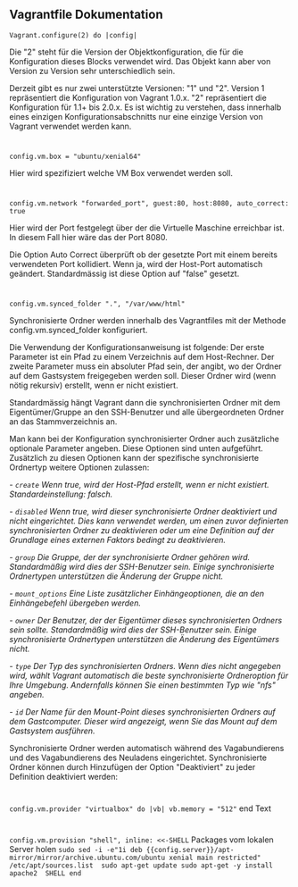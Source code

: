 Vagrantfile Dokumentation
-----------------------------
`Vagrant.configure(2) do |config|`

Die "2" steht für die Version der Objektkonfiguration, die für die Konfiguration dieses Blocks verwendet wird.
Das Objekt kann aber von Version zu Version sehr unterschiedlich sein.

Derzeit gibt es nur zwei unterstützte Versionen: "1" und "2". Version 1 repräsentiert die Konfiguration von Vagrant 1.0.x. "2" repräsentiert die Konfiguration für 1.1+ bis 2.0.x.
Es ist wichtig zu verstehen, dass innerhalb eines einzigen Konfigurationsabschnitts nur eine einzige Version von Vagrant verwendet werden kann.
#
`config.vm.box = "ubuntu/xenial64"`
  
  Hier wird spezifiziert welche VM Box verwendet werden soll.
#
  `config.vm.network "forwarded_port", guest:80, host:8080, auto_correct: true`

Hier wird der Port festgelegt über der die Virtuelle Maschine erreichbar ist. In diesem Fall hier wäre das der Port 8080.

Die Option Auto Correct überprüft ob der gesetzte Port mit einem bereits verwendeten Port kollidiert. Wenn ja, wird der Host-Port automatisch geändert. 
 Standardmässig ist diese Option auf "false" gesetzt.
#
 `config.vm.synced_folder ".", "/var/www/html"`

Synchronisierte Ordner werden innerhalb des Vagrantfiles mit der Methode config.vm.synced_folder konfiguriert. 

Die Verwendung der Konfigurationsanweisung ist folgende:
Der erste Parameter ist ein Pfad zu einem Verzeichnis auf dem Host-Rechner. 
Der zweite Parameter muss ein absoluter Pfad sein, der angibt, wo der Ordner auf dem Gastsystem freigegeben werden soll. Dieser Ordner wird (wenn nötig rekursiv) erstellt, wenn er nicht existiert. 

Standardmässig hängt Vagrant dann die synchronisierten Ordner mit dem Eigentümer/Gruppe an den SSH-Benutzer und alle übergeordneten Ordner an das Stammverzeichnis an.

Man kann bei der Konfiguration synchronisierter Ordner auch zusätzliche optionale Parameter angeben. Diese Optionen sind unten aufgeführt. 
Zusätzlich zu diesen Optionen kann der spezifische synchronisierte Ordnertyp weitere Optionen zulassen:

*- `create` Wenn true, wird der Host-Pfad erstellt, wenn er nicht existiert. Standardeinstellung: falsch.*

*- `disabled` Wenn true, wird dieser synchronisierte Ordner deaktiviert und nicht eingerichtet. 
Dies kann verwendet werden, um einen zuvor definierten synchronisierten Ordner zu deaktivieren oder um eine Definition auf der Grundlage eines externen Faktors bedingt zu deaktivieren.*

*- `group`  Die Gruppe, der der synchronisierte Ordner gehören wird. Standardmäßig wird dies der SSH-Benutzer sein. Einige synchronisierte Ordnertypen unterstützen die Änderung der Gruppe nicht.*

*- `mount_options`  Eine Liste zusätzlicher Einhängeoptionen, die an den Einhängebefehl übergeben werden.*

*- `owner` Der Benutzer, der der Eigentümer dieses synchronisierten Ordners sein sollte. Standardmäßig wird dies der SSH-Benutzer sein. Einige synchronisierte Ordnertypen unterstützen die Änderung des Eigentümers nicht.*

*- `type`  Der Typ des synchronisierten Ordners. Wenn dies nicht angegeben wird, wählt Vagrant automatisch die beste synchronisierte Ordneroption für Ihre Umgebung. Andernfalls können Sie einen bestimmten Typ wie "nfs" angeben.*

*- `id` Der Name für den Mount-Point dieses synchronisierten Ordners auf dem Gastcomputer. Dieser wird angezeigt, wenn Sie das Mount auf dem Gastsystem ausführen.*

Synchronisierte Ordner werden automatisch während des Vagabundierens und des Vagabundierens des Neuladens eingerichtet.
Synchronisierte Ordner können durch Hinzufügen der Option "Deaktiviert" zu jeder Definition deaktiviert werden:

  #
`config.vm.provider "virtualbox" do |vb|
  vb.memory = "512"`
end
Text
#
`config.vm.provision "shell", inline: <<-SHELL`
  Packages vom lokalen Server holen
  `sudo sed -i -e"1i deb {{config.server}}/apt-mirror/mirror/archive.ubuntu.com/ubuntu xenial main restricted" /etc/apt/sources.list 
  sudo apt-get update
  sudo apt-get -y install apache2 
SHELL
end`

#

<!--stackedit_data:
eyJoaXN0b3J5IjpbMjAxOTA5NDY5MiwtMTIzNTU4NzU4MiwtNj
QwMzYxMTg2LC0xMDgyNzQ2NjAsNDU5NTY0OTg2LDE3NzU1MDYy
MjAsMTI1MDQzNjI5Miw2ODg2NDk5NDIsMTQwNDI3NTM5NiwtMT
Y0OTEyOTE2NCwtOTkxNjMzODQsLTc1MDcxNTkyMl19
-->